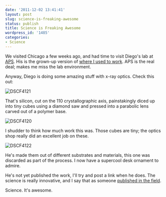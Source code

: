 ```yaml
---
date: '2011-12-02 13:41:41'
layout: post
slug: science-is-freaking-awesome
status: publish
title: Science is Freaking Awesome
wordpress_id: '1485'
categories:
- Science
---
```


We visited Chicago a few weeks ago, and had time to visit Diego's lab at [APS](http://aps.anl.gov/). His is the grown-up version of [where I used to work](http://fnord.phfactor.net/2006/09/25/my-old-lab-is-still-there/). APS is the real deal; makes me miss the lab environment. 

Anyway, Diego is doing some amazing stuff with x-ray optics. Check this out:

![DSCF4121](http://fnord.phfactor.net/wp-content/uploads/2011/12/DSCF4121.JPG)

That's silicon, cut on the 110 crystallographic axis, painstakingly diced up into tiny cubes using a diamond saw and pressed into a parabolic lens carved out of a polymer base.

![DSCF4120](http://fnord.phfactor.net/wp-content/uploads/2011/12/DSCF4120.JPG)

I shudder to think how much work this was. Those cubes are tiny; the optics shop really did an excellent job on these.

![DSCF4122](http://fnord.phfactor.net/wp-content/uploads/2011/12/DSCF4122.JPG)

He's made them out of different substrates and materials, this one was discarded as part of the process. I now have a supercool desk ornament to admire. 

He's not yet published the work, I'll try and post a link when he does. The science is really innovative, and I say that as someone [published in the field](http://link.aip.org/link/?RSINAK/69/3504/1).

Science. It's awesome.

